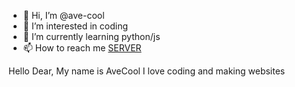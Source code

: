- 👋 Hi, I’m @ave-cool
- 👀 I’m interested in coding
- 🌱 I’m currently learning python/js
- 📫 How to reach me [SERVER](https://discord.gg/pFj4Qcs6p7)

Hello Dear, My name is AveCool I love coding and making websites
